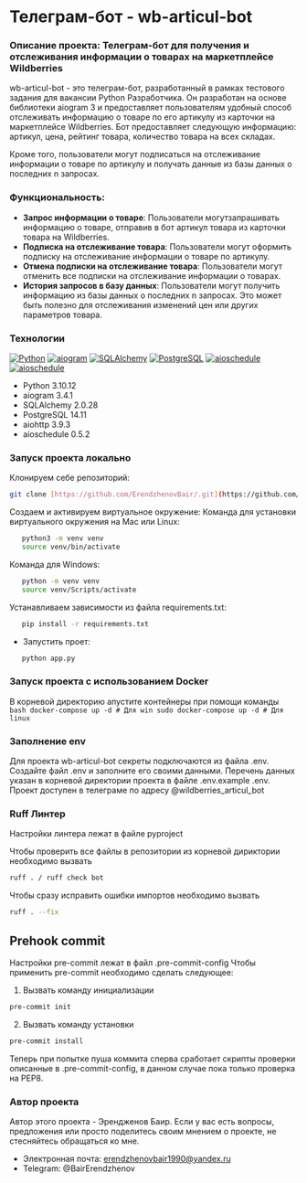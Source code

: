 # Телеграм-бот - wb-articul-bot

### Описание проекта: Телеграм-бот для получения и отслеживания информации о товарах на маркетплейсе Wildberries 

wb-articul-bot - это телеграм-бот, разработанный в рамках тестового задания для вакансии Python Разработчика. Он разработан на основе библиотеки aiogram 3 и предоставляет пользователям удобный способ отслеживать информацию о товаре по его артикулу из карточки на маркетплейсе Wildberries. Бот предоставляет следующую информацию: артикул, цена, рейтинг товара, количество товара на всех складах.

Кроме того, пользователи могут подписаться на отслеживание информации о товаре по артикулу и получать данные из базы данных о последних n запросах.

### Функциональность:

- **Запрос информации о товаре**: Пользователи могутзапрашивать информацию о товаре, отправив в бот артикул товара из карточки товара на Wildberries.
- **Подписка на отслеживание товара**: Пользователи могут оформить подписку на отслеживание информации о товаре по артикулу.
- **Отмена подписки на отслеживание товара**: Пользователи могут отменить все подписки на отслеживание информации о товарах.
- **История запросов в базу данных**: Пользователи могут получить информацию из базы данных о последних n запросах. Это может быть полезно для отслеживания изменений цен или других параметров товара.

### Технологии

[![Python](https://img.shields.io/badge/-Python-464646?style=flat-square&logo=Python)](https://www.python.org/)
[![aiogram](https://img.shields.io/badge/-aiogram-464646?style=flat-square&logo=telegram)](https://github.com/aiogram/aiogram)
[![SQLAlchemy](https://img.shields.io/badge/-SQLAlchemy-464646?style=flat-square&logo=sqlalchemy)](https://www.sqlalchemy.org/)
[![PostgreSQL](https://img.shields.io/badge/-PostgreSQL-464646?style=flat-square&logo=postgresql)](https://www.postgresql.org/)
[![aioschedule](https://img.shields.io/badge/-aioschedule-464646?style=flat-square&logo=python)](https://github.com/ChadSikorra/aioschedule)
[![aioschedule](https://img.shields.io/badge/-aioschedule-464646?style=flat-square&logo=python)](https://github.com/ChadSikorra/aioschedule)

- Python 3.10.12
- aiogram 3.4.1
- SQLAlchemy 2.0.28
- PostgreSQL 14.11
- aiohttp 3.9.3
- aioschedule 0.5.2

### Запуск проекта локально 

Клонируем себе репозиторий:

```bash
git clone [https://github.com/ErendzhenovBair/.git](https://github.com/ErendzhenovBair/wb-articul-bot.git)
```
Cоздаем и активируем виртуальное окружение:
Команда для установки виртуального окружения на Mac или Linux:

```bash
   python3 -m venv venv
   source venv/bin/activate
```

Команда для Windows:

```bash
   python -m venv venv
   source venv/Scripts/activate
```

Устанавливаем зависимости из файла requirements.txt:

```bash
   pip install -r requirements.txt
```

- Запустить проет:

```bash
   python app.py
```
### Запуск проекта с использованием Docker

В корневой директорию апустите контейнеры при помощи команды
    ```bash
    docker-compose up -d # Для win
    sudo docker-compose up -d # Для linux
    ```

### Заполнение env

Для проекта wb-articul-bot секреты подключаются из файла .env. 
Создайте файл .env и заполните его своими данными. Перечень данных указан в корневой директории проекта в файле .env.example .env.
Проект доступен в телеграме по адресу @wildberries_articul_bot

### Ruff Линтер

Настройки линтера лежат в файле pyproject

Чтобы проверить все файлы в репозитории из корневой дириктории необходимо вызвать

```bash
ruff . / ruff check bot
```

Чтобы сразу исправить ошибки импортов необходимо вызвать

```bash
ruff . --fix
```

## Prehook commit

Настройки pre-commit лежат в файл .pre-commit-config
Чтобы применить pre-commit необходимо сделать следующее:

1. Вызвать команду инициализации

```bash
pre-commit init
```

2. Вызвать команду установки

```bash
pre-commit install
```
Теперь при попытке пуша коммита сперва сработает скрипты проверки описанные в .pre-commit-config, в данном случае пока только проверка на PEP8.

### Автор проекта

Автор этого проекта - Эрендженов Баир. 
Если у вас есть вопросы, предложения или просто поделитесь своим мнением о проекте, не стесняйтесь обращаться ко мне.
- Электронная почта: erendzhenovbair1990@yandex.ru
- Telegram: @BairErendzhenov
